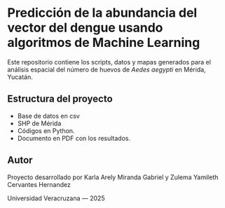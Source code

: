 # Predicción de la abundancia del vector del dengue usando algoritmos de Machine Learning
Este repositorio contiene los scripts, datos y mapas generados para el análisis espacial del número de huevos de *Aedes aegypti* en Mérida, Yucatán.

## Estructura del proyecto
- Base de datos en csv
- SHP de Mérida 
- Códigos en Python.
- Documento en PDF con los resultados.

## Autor
Proyecto desarrollado por Karla Arely Miranda Gabriel y Zulema Yamileth Cervantes Hernandez

Universidad Veracruzana — 2025

